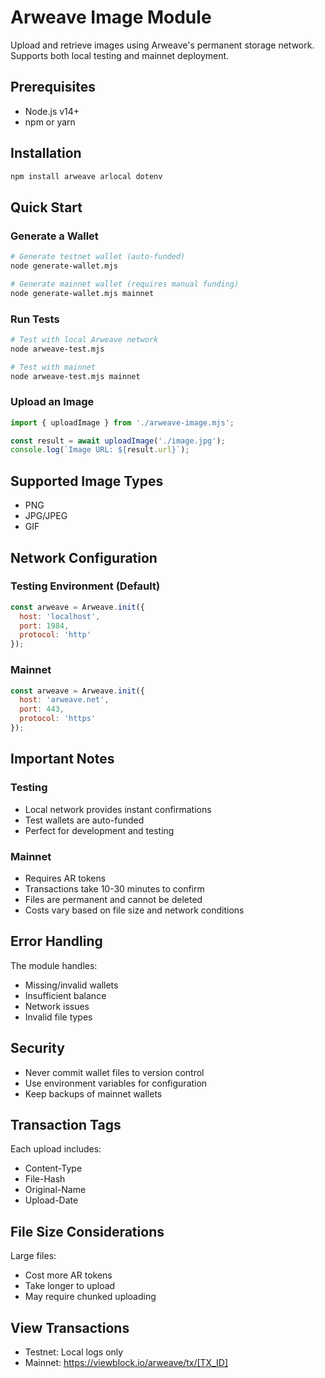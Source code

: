 # Arweave Image Module

Upload and retrieve images using Arweave's permanent storage network. Supports both local testing and mainnet deployment.

## Prerequisites

- Node.js v14+
- npm or yarn

## Installation

```bash
npm install arweave arlocal dotenv
```

## Quick Start

### Generate a Wallet

```bash
# Generate testnet wallet (auto-funded)
node generate-wallet.mjs

# Generate mainnet wallet (requires manual funding)
node generate-wallet.mjs mainnet
```

### Run Tests

```bash
# Test with local Arweave network
node arweave-test.mjs

# Test with mainnet
node arweave-test.mjs mainnet
```

### Upload an Image

```javascript
import { uploadImage } from './arweave-image.mjs';

const result = await uploadImage('./image.jpg');
console.log(`Image URL: ${result.url}`);
```

## Supported Image Types

- PNG
- JPG/JPEG
- GIF

## Network Configuration

### Testing Environment (Default)
```javascript
const arweave = Arweave.init({
  host: 'localhost',
  port: 1984,
  protocol: 'http'
});
```

### Mainnet
```javascript
const arweave = Arweave.init({
  host: 'arweave.net',
  port: 443,
  protocol: 'https'
});
```

## Important Notes

### Testing
- Local network provides instant confirmations
- Test wallets are auto-funded
- Perfect for development and testing

### Mainnet
- Requires AR tokens
- Transactions take 10-30 minutes to confirm
- Files are permanent and cannot be deleted
- Costs vary based on file size and network conditions

## Error Handling

The module handles:
- Missing/invalid wallets
- Insufficient balance
- Network issues
- Invalid file types

## Security

- Never commit wallet files to version control
- Use environment variables for configuration
- Keep backups of mainnet wallets

## Transaction Tags

Each upload includes:
- Content-Type
- File-Hash
- Original-Name
- Upload-Date

## File Size Considerations

Large files:
- Cost more AR tokens
- Take longer to upload
- May require chunked uploading

## View Transactions

- Testnet: Local logs only
- Mainnet: https://viewblock.io/arweave/tx/[TX_ID]
